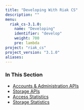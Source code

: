 ```yaml
---
title: "Developing With Riak CS"
description: ""
menu:
  riak_cs-3.1.0:
    name: "Developing"
    identifier: "develop"
    weight: 700
    pre: lambda
project: "riak_cs"
project_version: "3.1.0"
aliases:
---
```


### In This Section

- [Accounts & Administration APIs](../references/appendices/http-admin/)
- [Storage APIs](../references/apis)
- [Access Statistics](../cookbooks/querying-access-statistics/)
- [Storage Statistics](../cookbooks/querying-storage-statistics/)
